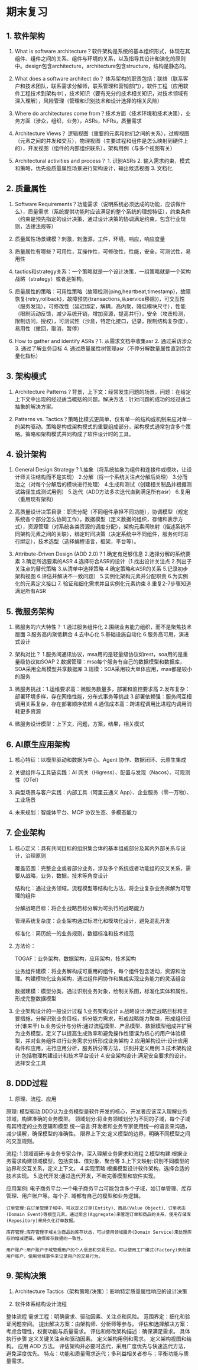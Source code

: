 # 期末复习


## 1. 软件架构

1. What is software architecture？软件架构是系统的基本组织形式，体现在其组件、组件之间的关系、组件与环境的关系，以及指导其设计和演化的原则中。design包含architecture，architecture包含structure，结构是静态的。

2. What does a software architect do？ 体系架构的职责包括：联络（联系客户和技术团队，联系需求分解师，联系管理和营销部门），软件工程（应用软件工程技术到架构中），技术知识（要有充分的技术相关知识，对技术领域有深入理解），风险管理（管理和识别技术和设计选择的相关风险）

3. Where do architectures come from？技术方面（技术环境和技术决策），业务方面（涉众，组织，业务），ASRs，NFRs，质量需求

4. Architecture Views？ 逻辑视图（重要的元素和他们之间的关系），过程视图（元素之间的并发和交互），物理视图（主要过程和组件是怎么映射到硬件上的），开发视图（组件的内部组织联系），架构用例（与多个视图有关）

5. Architectural activities and process？ 1. 识别ASRs 2. 输入需求约束，模式和策略，优先级质量属性场景进行架构设计，输出候选视图 3. 文档化

## 2. 质量属性

1. Software Requirements？功能需求（说明系统必须达成的功能，应该做什么），质量需求（系统提供功能时应该满足的整个系统的理想特征），约束条件（约束是预先指定的设计决策，通过设计决策的协调满足约束，包含行业规则，法律法规等）

2. 质量属性场景建模？刺激，刺激源，工件，环境，响应，响应度量

3. 质量属性有哪些？可用性，互操作性，可修改性，性能，安全，可测试性，易用性

4. tactics和strategy关系：一个策略就是一个设计决策，一组策略就是一个架构战略（strategy）或者是架构。

5. 质量属性的策略：可用性策略（故障检测{ping,heartbeat,timestamp}，故障恢复{retry,rollback}，故障预防{transactions,从service移除})，可交互性（服务发现），可修改性（延迟绑定，解耦，高内聚，降低模块尺寸），性能（限制活动反馈，减少系统开销，增加资源，提高并行），安全（攻击检测，限制访问，授权），可测试性（沙盒，特定化接口，记录，限制结构复杂度），易用性（撤回，取消，暂停）

6. How to gather and identify ASRs？1. 从需求文档中收集asr 2. 通过采访涉众 3. 通过了解业务目标 4. 通过质量属性树管理asr（不停分解数量属性直到包含量化指标）

## 3. 架构模式

1. Architecture Patterns？背景，上下文：经常发生问题的场景，问题：在给定上下文中出现的经过适当概括的问题。解决方法：针对问题的成功的经过适当抽象的解决方案。

2. Patterns vs. Tactics？策略比模式更简单，仅有单一的结构或机制来应对单一的架构驱动。策略是构成架构模式的重要组成部分，架构模式通常包含多个策略。策略和架构模式共同构成了软件设计时的工具。

## 4. 设计架构

1. General Design Strategy？1.抽象（将系统抽象为组件和连接件或模块，让设计师关注结构而不是实现） 2.分解（将一个系统关注点分解后处理） 3.分而治之（对每个分解后的模块进行处理） 4.生成和测试（创建相关制品并根据测试路径生成测试用例） 5.迭代（ADD方法多次迭代直到满足所有asr） 6.复用（重用现有架构）

2. 高质量设计决策目录：职责分配（不同组件承担不同功能），协调模型（规定系统各个部分怎么协同工作），数据模型（定义数据的组织，存储和表示方式），资源管理（对系统各类资源的调度分配），架构元素间映射（描述系统不同架构元素之间的关联），绑定时间决策（决定系统中不同组件，服务何时进行绑定），技术选型（选择编程语言，框架，平台等）。

3. Attribute-Driven Design (ADD 2.0)？1.确定有足够信息  2.选择分解的系统要素  3.确定所选要素的ASR  4.选择符合ASR的设计（1.找出设计关注点 2.列出子关注点的替代策略 3.从清单中选择策略 4.确定策略和ASR的关系 5.记录初步架构视图 6.评估并解决不一致问题）  5.实例化架构元素并分配职责  6.为实例化的元素定义接口  7. 验证和细化需求并且实例化元素约束 8.重复2-7步骤知道满足所有ASR

## 5. 微服务架构

1. 微服务的六⼤特性？ 1.通过服务组件化  2.围绕业务能力组织，而不是聚焦技术层面  3.服务高内聚低耦合  4.去中心化  5.基础设施自动化  6.服务高可用，演进式设计

2. 架构对比？ 1.服务间通讯协议，msa用的是轻量级协议如rest，soa用的是重量级协议如SOAP  2.数据管理：msa每个服务有自己的数据模型和数据库，SOA采用全局模型共享数据库 3.规模：SOA采用较大单体应用，mas都是较小的服务

3. 微服务挑战：1.运维要求高：微服务数量多，部署和监控要求高  2.发布复杂：部署环境多样，存在网络性能，分布式事务等挑战  3.部署依赖强：服务间互相调用关系复杂，存在部署顺序依赖  4.通信成本高：跨进程调用比进程内调用消耗更多资源

4. 微服务设计模型：上下文，问题，方案，结果，相关模式

## 6. AI原生应用架构

1. 核⼼特征：以模型驱动和数据为中⼼、Agent 协作、数据闭环、云原⽣集成

2. 关键组件与⼯具链实践：AI ⽹关（Higress）、配置与发现（Nacos）、可观测性（OTel）

3. 典型场景与客户实践：内部⼯具（阿⾥云通义 App）、企业服务（零⼀万物）、⼯业场景

4. 未来规划：智能体平台、MCP 协议⽣态、多模态能⼒

## 7. 企业架构

1. 核⼼定义：具有共同目标的组织集合体的基本组成部分及其内外部关系与设计，治理原则

    覆盖范围：完整企业或者部分业务，涉及多个系统或者功能组的交叉关系，需要从战略，业务，数据，技术等角度设计

    结构化：通过业务领域，流程模型等结构化方法，将企业复杂业务拆解为可管理的组件

    分解战略目标：将企业战略目标分解为可执行的战略能力

    管理系统复杂度：企业架构通过标准化和模块化设计，避免混乱开发

    标准化：简历统一的业务规则，数据标准和技术规范

2. 方法论：

    TOGAF：业务架构，数据架构，应用架构，技术架构

    业务组件建模：将业务解构成可重用的组件，每个组件包含活动，资源和治理。构建模块化业务架构，通过组件间协作和集成实现业务能力的灵活组合

    数据建模：模型分类，通过识别业务对象，绘制关系图，标准化实体和属性，形成完整数据模型


3. 企业架构设计的一般设计过程
    1.业务架构设计
        a.战略设计:确定战略目标和主要措施，分解识别业务目标，拆分能力需求，形成战略能力聚类，形成组织设计(谁来干)
        b.业务设计与分析:通过流程模型、产品模型、数据模型组成并扩展为业务模型，定义了以提高生成效率和避免操作性错误为核心的用户体验模型，并对业务组件进行业务需求分析形成业务架构
    2.应用架构设计:设计应用构件和应用，进行应用分析，服务拆分等方法，识别并定义用例
    3.技术架构设计:包括物理构建设计和技术平台设计
    4.安全架构设计:满足安全要求的设计。选择安全工具

## 8. DDD过程

1. 原理、流程、应用

原理:
    模型驱动:DDD认为业务模型是软件开发的核心，开发者应该深入理解业务领域，构建准确的业务模型。
    领域划分:将业务领域划分为不同的子域，每个子域有其特定的业务逻辑和模型
    统一语言:开发者和业务专家使用统一的语言来沟通，减少误解，确保模型的准确性。
    限界上下文:定义模型的边界，明确不同模型之间的交互规则。

流程:
    1.领域调研:与业务专家合作，深入理解业务需求和流程
    2.模型构建:根据业务需求构建领域模型，包括实体、值对象、聚合等
    3.上下文映射:识别不同模型的边界和交互关系，定义上下文。
    4.实现策略:根据模型设计软件架构，选择合适的技术实现。
    5.迭代开发:通过迭代开发，不断完善模型和软件实现。

应用案例:
    电子商务平台:一个电子商务平台可能包含多个子域，如订单管理、库存管理、用户账户等。每个子.
    域都有自己的模型和业务逻辑。

    订单管理:在订单管理子域中，可以定义订单(Entity)、商品(Value Object)、订单状态(Domain Event)等模型元素。通过聚合(Aggregate)来管理订单和商品的关系，使用存储库(Repository)来持久化订单数据。

    库存管理:库存管理子域关注商品的库存状态，可以使用领域服务(Domain Service)来处理库存的增减逻辑，确保库存数据的一致性。
    
    用户账户:用户账户子域管理用户的个人信息和交易历史。可以使用工厂模式(Factory)来创建用户账户，使用领域事件来记录用户的交易行为。

## 9. 架构决策

1. Architecture Tactics（架构策略/决策）：影响特定质量属性响应的设计决策

2. 软件体系结构设计流程

整体流程
    需求工程：明确需求、驱动因素、关注点和风险。
    范围界定：细化和验证问题空间。
    提出解决方案：由架构师、分析师等参与。
    评估和选择解决方案：考虑合理性，权衡功能与质量需求。
    评估和修改架构描述：确保满足需求。
具体执行步骤
    定义关键关注点和驱动因素。
    定义架构用例和需求。
    定义架构视图和结构。
    应用 ADD 方法。
    评估架构并必要时迭代，采用广度优先与快速迭代方法，避免深度优先。
特点：功能和质量需求迭代；多利益相关者参与；平衡功能与质量需求。